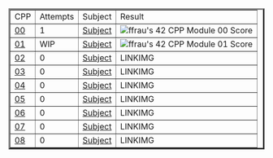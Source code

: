 <table border=3 align="center">
	<tr>
		<td>
			CPP
		</td>
		<td>
			Attempts
		</td>
		<td>
			Subject
		</td>
		<td>
			Result
		</td>
	</tr>
	<tr>
		<td>
			<a href="https://github.com/FranFrau/CPP/tree/master/CPP00">00</a>
		</td>
		<td>
			1
		</td>
		<td>
			<a href="https://github.com/FranFrau/CPP/blob/master/Subjects/CPP00.pdf">Subject</a>
		</td>
		<td>
			<img src="https://badge42.vercel.app/api/v2/cl3fwxmuu002509l4a9fnzm1a/project/2601799" alt="ffrau's 42 CPP Module 00 Score" />
		</td>
	</tr>
	<tr>
		<td>
			<a href="https://github.com/FranFrau/CPP/tree/master/CPP01">01</a>
		</td>
		<td>
			WIP
		</td>
		<td>
			<a href="https://github.com/FranFrau/CPP/blob/master/Subjects/CPP01.pdf">Subject</a>
		</td>
		<td>
			<img src="https://badge42.vercel.app/api/v2/cl3fwxmuu002509l4a9fnzm1a/project/2602302" alt="ffrau's 42 CPP Module 01 Score" />
		</td>
	</tr>
	<tr>
		<td>
			<a href="https://github.com/FranFrau/CPP/tree/master/CPP02">02</a>
		</td>
		<td>
			0
		</td>
		<td>
			<a href="https://github.com/FranFrau/CPP/blob/master/Subjects/CPP02.pdf">Subject</a>
		</td>
		<td>
			LINKIMG
		</td>
	</tr>
	<tr>
		<td>
			<a href="https://github.com/FranFrau/CPP/tree/master/CPP03">03</a>
		</td>
		<td>
			0
		</td>
		<td>
			<a href="https://github.com/FranFrau/CPP/blob/master/Subjects/CPP03.pdf">Subject</a>
		</td>
		<td>
			LINKIMG
		</td>
	</tr>
	<tr>
		<td>
			<a href="https://github.com/FranFrau/CPP/tree/master/CPP04">04</a>
		</td>
		<td>
			0
		</td>
		<td>
			<a href="https://github.com/FranFrau/CPP/blob/master/Subjects/CPP04.pdf">Subject</a>
		</td>
		<td>
			LINKIMG
		</td>
	</tr>
	<tr>
		<td>
			<a href="https://github.com/FranFrau/CPP/tree/master/CPP05">05</a>
		</td>
		<td>
			0
		</td>
		<td>
			<a href="https://github.com/FranFrau/CPP/blob/master/Subjects/CPP05.pdf">Subject</a>
		</td>
		<td>
			LINKIMG
		</td>
	</tr>
	<tr>
		<td>
			<a href="https://github.com/FranFrau/CPP/tree/master/CPP06">06</a>
		</td>
		<td>
			0
		</td>
		<td>
			<a href="https://github.com/FranFrau/CPP/blob/master/Subjects/CPP06.pdf">Subject</a>
		</td>
		<td>
			LINKIMG
		</td>
	</tr>
	<tr>
		<td>
			<a href="https://github.com/FranFrau/CPP/tree/master/CPP07">07</a>
		</td>
		<td>
			0
		</td>
		<td>
			<a href="https://github.com/FranFrau/CPP/blob/master/Subjects/CPP07.pdf">Subject</a>
		</td>
		<td>
			LINKIMG
		</td>
	</tr>
	<tr>
		<td>
			<a href="https://github.com/FranFrau/CPP/tree/master/CPP08">08</a>
		</td>
		<td>
			0
		</td>
		<td>
			<a href="https://github.com/FranFrau/CPP/blob/master/Subjects/CPP08.pdf">Subject</a>
		</td>
		<td>
			LINKIMG
		</td>
	</tr>
</table>